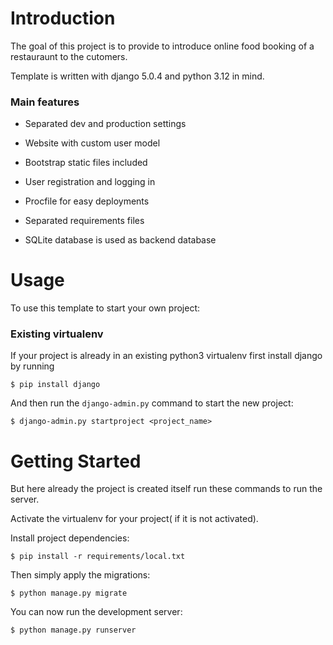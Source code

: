 

# Introduction

The goal of this project is to provide to introduce online food booking of a restauraunt to the cutomers.

Template is written with django 5.0.4 and python 3.12 in mind.

### Main features

* Separated dev and production settings

* Website with custom user model

* Bootstrap static files included

* User registration and logging in

* Procfile for easy deployments

* Separated requirements files

* SQLite database is used as backend database

# Usage

To use this template to start your own project:

### Existing virtualenv

If your project is already in an existing python3 virtualenv first install django by running

    $ pip install django
    
And then run the `django-admin.py` command to start the new project:

    $ django-admin.py startproject <project_name>

# Getting Started

But here already the project is created itself run these commands to run the server.

Activate the virtualenv for your project( if it is not activated).
    
Install project dependencies:

    $ pip install -r requirements/local.txt
    
    
Then simply apply the migrations:

    $ python manage.py migrate
    

You can now run the development server:

    $ python manage.py runserver